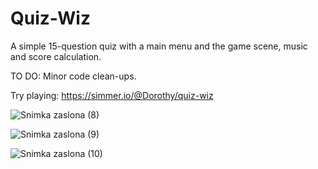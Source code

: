 # Quiz-Wiz
A simple 15-question quiz with a main menu and the game scene, music and score calculation.

TO DO: Minor code clean-ups.

Try playing: https://simmer.io/@Dorothy/quiz-wiz

![Snimka zaslona (8)](https://user-images.githubusercontent.com/35565194/170889486-20429355-c46d-475d-900d-923d5535c8c1.png)

![Snimka zaslona (9)](https://user-images.githubusercontent.com/35565194/170889492-4151d0cd-156e-4439-ac8e-c9d21e99793c.png)

![Snimka zaslona (10)](https://user-images.githubusercontent.com/35565194/170889495-5ba1d956-8f2b-4bb2-b672-e46772c47665.png)

